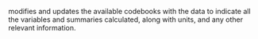 modifies and updates the available codebooks with the data to indicate all the variables and summaries calculated, along with units, and any other relevant information.
